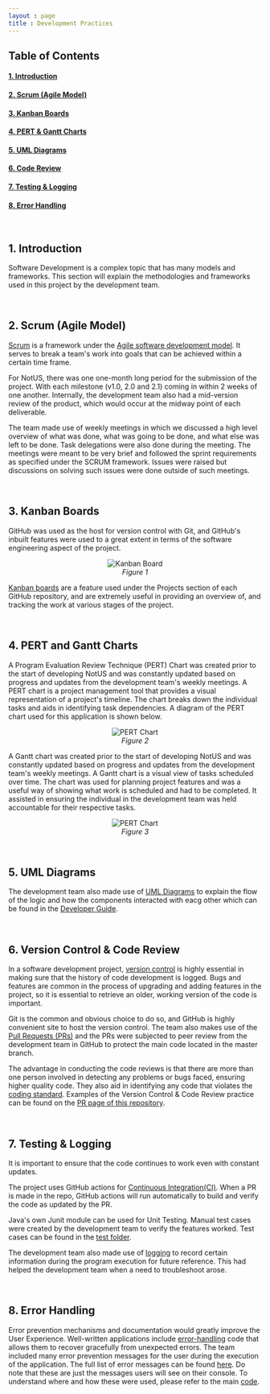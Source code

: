 ```yaml
---
layout : page
title : Development Practices
---
```


## Table of Contents
#### [1. Introduction](#intro)<br>
#### [2. Scrum (Agile Model)](#scrum)<br>
#### [3. Kanban Boards](#kanban)<br>
#### [4. PERT & Gantt Charts](#pert)<br>
#### [5. UML Diagrams](#uml)<br>
#### [6. Code Review](#code)<br>
#### [7. Testing & Logging](#testing)<br>
#### [8. Error Handling](#errors)<br>

<br>

## <a name="intro">1. Introduction</a>
Software Development is a complex topic that has many models and frameworks. This section will explain the methodologies and frameworks used in this project by the development team.

<br>

## <a name="scrum">2. Scrum (Agile Model)</a>
[Scrum](https://nus-cs2113-ay2021s1.github.io/website/schedule/week12/topics.html#W12-4) is a framework under the [Agile software development model](https://en.wikipedia.org/wiki/Agile_software_development). It serves to break a team's work into goals that can be achieved within a certain time frame.

For NotUS, there was one one-month long period for the submission of the project. With each milestone (v1.0, 2.0 and 2.1) coming in within 2 weeks of one another. Internally, the development team also had a mid-version review of the product, which would occur at the midway point of each deliverable.

The team made use of weekly meetings in which we discussed a high level overview of what was done, what was going to be done, and what else was left to be done. Task delegations were also done during the meeting. The meetings were meant to be very brief and followed the sprint requirements as specified under the SCRUM framework. Issues were raised but discussions on solving such issues were done outside of such meetings.

<br>

## <a name="kanban">3. Kanban Boards</a>
GitHub was used as the host for version control with Git, and GitHub's inbuilt features were used to a great extent in terms of the software engineering aspect of the project.

<p align="center">
  <img alt="Kanban Board" src="screenshots/kanban.png" />
  <br><em>Figure 1</em>
</p>

[Kanban boards](https://en.wikipedia.org/wiki/Kanban_board) are a feature used under the Projects section of each GitHub repository, and are extremely useful in providing an overview of, and tracking the work at various stages of the project.

<br>

## <a name="pert">4. PERT and Gantt Charts</a>
A Program Evaluation Review Technique (PERT) Chart was created prior to the start of developing NotUS and was constantly updated based on progress and updates from the development team's weekly meetings. A PERT chart is a project management tool that provides a visual representation of a project's timeline. The chart breaks down the individual tasks and aids in identifying task dependencies. A diagram of the PERT chart used for this application is shown below.

<p align="center">
  <img alt="PERT Chart" src="diagrams/out/PERT_Chart.png" />
  <br><em>Figure 2</em>
</p>

A Gantt chart was created prior to the start of developing NotUS and was constantly updated based on progress and updates from the development team's weekly meetings. A Gantt chart is a visual view of tasks scheduled over time. The chart was used for planning project features and was a useful way of showing what work is scheduled and had to be completed. It assisted in ensuring the individual in the development team was held accountable for their respective tasks.

<p align="center">
  <img alt="PERT Chart" src="diagrams/out/Gantt_Chart.png" />
  <br><em>Figure 3</em>
</p>

<br>

## <a name="uml">5. UML Diagrams</a>
The development team also made use of [UML Diagrams](https://nus-cs2113-ay2021s1.github.io/website/schedule/week8/topics.html#W8-3) to explain the flow of the logic and how the components interacted with eacg other which can be found in the [Developer Guide](DeveloperGuide.md).

<br>

## <a name="code">6. Version Control & Code Review</a>
In a software development project, [version control](https://nus-cs2113-ay2021s1.github.io/website/schedule/week7/topics.html#W7-8) is highly essential in making sure that the history of code development is logged. Bugs and features are common in the process of upgrading and adding features in the project, so it is essential to retrieve an older, working version of the code is important.

Git is the common and obvious choice to do so, and GitHub is highly convenient site to host the version control. The team also makes use of the [Pull Requests (PRs)](https://nus-cs2113-ay2021s1.github.io/website/schedule/week4/topics.html#W4-8) and the PRs were subjected to peer review from the development team in GitHub to protect the main code located in the master branch.

The advantage in conducting the code reviews is that there are more than one person involved in detecting any problems or bugs faced, ensuring higher quality code. They also aid in identifying any code that violates the [coding standard](https://se-education.org/guides/conventions/java/basic.html). Examples of the Version Control & Code Review practice can be found on the [PR page of this repository](https://github.com/AY2021S1-CS2113-T13-1/tp/pulls).

<br>

## <a name="testing">7. Testing & Logging</a>
It is important to ensure that the code continues to work even with constant updates.

The project uses GitHub actions for [Continuous Integration(CI)](https://nus-cs2113-ay2021s1.github.io/website/schedule/week7/topics.html#W7-6). When a PR is made in the repo, GitHub actions will run automatically to build and verify the code as updated by the PR.

Java's own Junit module can be used for Unit Testing. Manual test cases were created by the development team to verify the features worked. Test cases can be found in the [test folder](https://github.com/AY2021S1-CS2113-T13-1/tp/tree/master/src/test/java/seedu/notus).

The development team also made use of [logging](https://nus-cs2113-ay2021s1.github.io/website/schedule/week9/topics.html#W9-2) to record certain information during the program execution for future reference. This had helped the development team when a need to troubleshoot arose.

<br>

## 8. Error Handling <a name="errors">
Error prevention mechanisms and documentation would greatly improve the User Experience. Well-written applications include [error-handling](https://nus-cs2113-ay2021s1.github.io/website/schedule/week5/topics.html#W5-6) code that allows them to recover gracefully from unexpected errors. The team included many error prevention messages for the user during the execution of the application. The full list of error messages can be found [here](https://github.com/AY2021S1-CS2113-T13-1/tp/blob/master/src/main/java/seedu/notus/util/CommandMessage.java). Do note that these are just the messages users will see on their console. To understand where and how these were used, please refer to the main [code](https://github.com/AY2021S1-CS2113-T13-1/tp/tree/master/src/main/java/seedu/notus).
